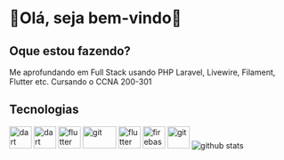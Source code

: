 # 👋Olá, seja bem-vindo🚀

## Oque estou fazendo?

Me aprofundando em Full Stack usando PHP Laravel, Livewire, Filament, Flutter etc.
Cursando o CCNA 200-301


## Tecnologias
<p align="left">

<img src="https://upload.vectorlogo.zone/logos/laravel/images/fd9bffa7-873e-4946-92bc-815ed69faeec.svg" alt="dart" width="40" height="40">
<img src="https://www.vectorlogo.zone/logos/dartlang/dartlang-icon.svg" alt="dart" width="40" height="40">
<img src="https://www.vectorlogo.zone/logos/flutterio/flutterio-icon.svg" alt="flutter" width="40" height="40"> 
<img src="https://www.vectorlogo.zone/logos/java/java-ar21.svg" alt="git" width="60" height="40"/>
<img src="https://www.vectorlogo.zone/logos/mysql/mysql-icon.svg" alt="flutter" width="40" height="40"> 
<img src="https://www.vectorlogo.zone/logos/firebase/firebase-icon.svg" alt="firebase" width="40" height="40">
<img src="https://www.vectorlogo.zone/logos/git-scm/git-scm-icon.svg" alt="git" width="40" height="40"/>

<img src="https://github-readme-stats.vercel.app/api?username=paulinofonsecas&theme=dracula" alt="github stats">
<br>
